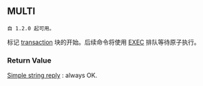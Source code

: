 ## MULTI

    自 1.2.0 起可用。

标记 [transaction](../topics/transactions.md) 块的开始。后续命令将使用 [EXEC](EXEC.md) 排队等待原子执行。

### Return Value

[Simple string reply](../topics/protocol.md#resp-simple-strings) : always OK.